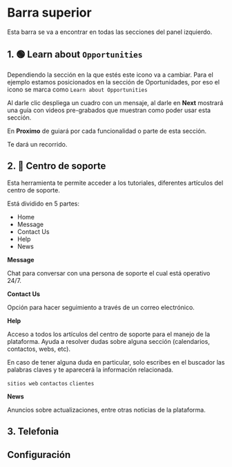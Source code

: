 # Barra superior

Esta barra se va a encontrar en todas las secciones del panel izquierdo.

## 1. 🟢 Learn about `Opportunities`

Dependiendo la sección en la que estés este icono va a cambiar. Para el ejemplo estamos posicionados en la sección de Oportunidades, por eso el icono se marca como `Learn about Opportunities`

Al darle clic despliega un cuadro con un mensaje, al darle en **Next** mostrará una guía con videos pre-grabados que muestran como poder usar esta sección.

En **Proximo** de guiará por cada funcionalidad o parte de esta sección.

Te dará un recorrido.

## 2. 💬 Centro de soporte

Esta herramienta te permite acceder a los tutoriales, diferentes artículos del centro de soporte.

Está dividido en 5 partes:

- Home
- Message
- Contact Us
- Help
- News

**Message**

Chat para conversar con una persona de soporte el cual está operativo 24/7.

**Contact Us**

Opción para hacer seguimiento a través de un correo electrónico.

**Help**

Acceso a todos los artículos del centro de soporte para el manejo de la plataforma. Ayuda a resolver dudas sobre alguna sección (calendarios, contactos, webs, etc).

En caso de tener alguna duda en particular, solo escribes en el buscador las palabras claves y te aparecerá la información relacionada.

`sitios web` `contactos` `clientes`

**News**

Anuncios sobre actualizaciones, entre otras noticias de la plataforma.

## 3. Telefonia

## Configuración